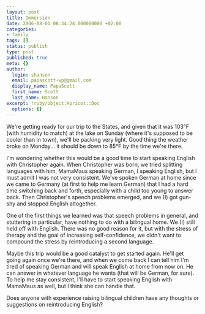 ```yaml
---
layout: post
title: Immersion
date: 2006-08-01 08:34:24.000000000 +02:00
categories:
- family
tags: []
status: publish
type: post
published: true
meta: {}
author:
  login: shanson
  email: papascott-wp@gmail.com
  display_name: PapaScott
  first_name: Scott
  last_name: Hanson
excerpt: !ruby/object:Hpricot::Doc
  options: {}
---
```

<p>We're getting ready for our trip to the States, and given that it was 103°F (with humidity to match) at the lake on Sunday (where it's supposed to be cooler than in town), we'll be packing very light. Good thing the weather broke on Monday... it should be down to 85°F by the time we're there.</p>
<p>I'm wondering whether this would be a good time to start speaking English with Christopher again. When Christopher was born, we tried splitting languages with him, MamaMaus speaking German, I speaking English, but I must admit I was not very consistent. We've spoken German at home since we came to Germany (at first to help me learn German) that I had a hard time switching back and forth, especially with a child too young to answer back. Then Christopher's speech problems emerged, and we (I) got gun-shy and stopped English altogether.</p>
<p>One of the first things we learned was that speech problems in general, and stuttering in particular, have nothing to do with a bilingual home. We (I) still held off with English. There was no good reason for it, but with the stress of therapy and the goal of increasing self-confidence, we didn't want to compound the stress by reintroducing a second language. </p>
<p>Maybe this trip would be a good catalyst to get started again. He'll get going again once we're there, and when we come back I can tell him I'm tired of speaking German and will speak English at home from now on. He can answer in whatever language he wants (that will be German, for sure). To help me stay consistent, I'll have to start speaking English with MamaMaus as well, but I think she can handle that. </p>
<p>Does anyone with experience raising bilingual children have any thoughts or suggestions on reintroducing English?</p>

